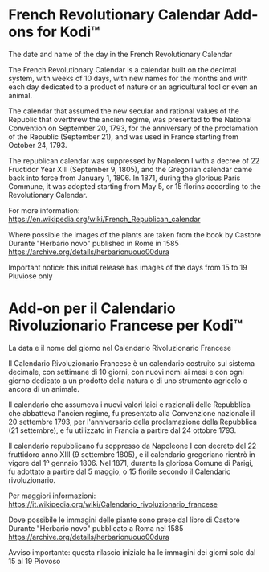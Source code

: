 # French Revolutionary Calendar Add-ons for Kodi™
The date and name of the day in the French Revolutionary Calendar

 The French Revolutionary Calendar is a calendar built on the decimal system, with weeks of 10 days, with new names for the months and with each day dedicated to a product of nature or an agricultural tool or even an animal.
 
 The calendar that assumed the new secular and rational values ​​of the Republic that overthrew the ancien regime, was presented to the National Convention on September 20, 1793, for the anniversary of the proclamation of the Republic (September 21), and was used in France starting from October 24, 1793.
 
 The republican calendar was suppressed by Napoleon I with a decree of 22 Fructidor Year XIII (September 9, 1805), and the Gregorian calendar came back into force from January 1, 1806. In 1871, during the glorious Paris Commune, it was adopted starting from May 5, or 15 florins according to the Revolutionary Calendar.

For more information:
https://en.wikipedia.org/wiki/French_Republican_calendar

Where possible the images of the plants are taken from the book by Castore Durante "Herbario novo" published in Rome in 1585
https://archive.org/details/herbarionuouo00dura

Important notice:
this initial release has images of the days from 15 to 19 Pluviose only

# Add-on per il Calendario Rivoluzionario Francese per Kodi™
La data e il nome del giorno nel Calendario Rivoluzionario Francese

Il Calendario Rivoluzionario Francese è un calendario costruito sul sistema decimale, con settimane di 10 giorni, con nuovi nomi ai mesi e con ogni giorno dedicato a un prodotto della natura o di uno strumento agricolo o ancora di un animale.
 
 Il calendario che assumeva i nuovi valori laici e razionali delle Repubblica che abbatteva l'ancien regime, fu presentato alla Convenzione nazionale il 20 settembre 1793, per l'anniversario della proclamazione della Repubblica (21 settembre), e fu utilizzato in Francia a partire dal 24 ottobre 1793.
 
 Il calendario repubblicano fu soppresso da Napoleone I con decreto del 22 fruttidoro anno XIII (9 settembre 1805), e il calendario gregoriano rientrò in vigore dal 1º gennaio 1806. Nel 1871, durante la gloriosa Comune di Parigi, fu adottato a partire dal 5 maggio, o 15 fiorile secondo il Calendario rivoluzionario.

Per maggiori informazioni:
https://it.wikipedia.org/wiki/Calendario_rivoluzionario_francese

Dove possibile le immagini delle piante sono prese dal libro di Castore Durante "Herbario novo" pubblicato a Roma nel 1585 
https://archive.org/details/herbarionuouo00dura

Avviso importante:
questa rilascio iniziale ha le immagini dei giorni solo dal 15 al 19 Piovoso
